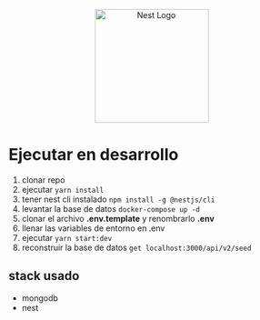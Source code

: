 <p align="center">
  <a href="http://nestjs.com/" target="blank"><img src="https://nestjs.com/img/logo-small.svg" width="200" alt="Nest Logo" /></a>
</p>

# Ejecutar en desarrollo

1. clonar repo
2. ejecutar `yarn install`
3. tener nest cli instalado `npm install -g @nestjs/cli`
4. levantar la base de datos `docker-compose up -d`
5. clonar el archivo __.env.template__  y renombrarlo __.env__
6. llenar las variables de entorno en .env
7. ejecutar `yarn start:dev`
8. reconstruir la base de datos `get localhost:3000/api/v2/seed`

## stack usado
* mongodb
* nest

